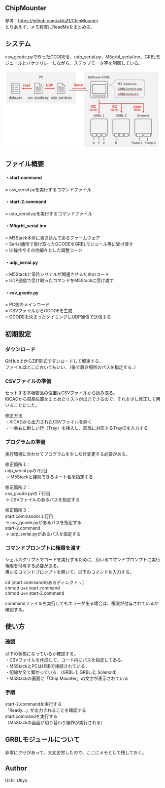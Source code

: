 ## ChipMounter
参考：https://github.com/akita11/ChipMounter  
とりあえず、メモ程度にReadMeをまとめる．  
  
## システム
csv_gcode.pyで作ったGCODEを、udp_serial.py、M5grbl_serial.ino、GRBLモジュールとバケツリレーしながら、ステップモータ等を制御している。  
  
<img src="https://github.com/uchii01ukyo/ChipMounter_uchii/blob/master/doc/System.png" width="700px">
  
## ファイル概要
#### ・start.command  
 = csv_serial.pyを実行するコマンドファイル  
  
#### ・start-2.command  
 = udp_serial.pyを実行するコマンドファイル  
  
#### ・M5grbl_serial.ino  
 = M5Stack本体に書き込んであるファームウェア  
 = Serial通信で受け取ったGCODEをGRBLモジュール等に受け渡す  
 = UI操作やその他細々とした調整コード  
  
#### ・udp_serial.py  
 = M5Stackと常時シリアルが開通させるためのコード  
 = UDP通信で受け取ったコマンドをM5Stackに受け渡す  
  
#### ・csv_gcode.py  
 = PC側のメインコード  
 = CSVファイルからGCODEを生成  
 = GCODEを決まったタイミングにUDP通信で送信する  
  
## 初期設定
### ダウンロード
GitHub上からZIP形式でダンロードして解凍する．  
ファイルはどこにおいてもいい．（後で置き場所のパスを指定する．）  
  
### CSVファイルの準備
セットする基板部品の位置はCSVファイルから読み取る。  
KiCADから部品位置をまとめたリストが出力できるので、それを少し修正して用いることにした。  
  
修正方法  
・KiCADから出力されたCSVファイルを開く  
・一番右に新しい行（Tray）を挿入し、部品に対応するTrayIDを入力する  
  
### プログラムの準備
実行環境に合わせてプログラムを少しだけ変更する必要がある。  
  
修正箇所１：  
udp_serial.pyの7行目  
→ M5Stackと接続できるポート名を指定する  
  
修正箇所２：  
csv_gcode.pyの７行目  
→ CSVファイルのあるパスを指定する  
  
修正箇所３：  
start.commandの１行目  
→ csv_gcode.pyがあるパスを指定する  
start-2.command  
→ udp_serial.pyがあるパスを指定する  
  
### コマンドプロンプトに権限を渡す
シェルスクリプトでコードを実行するために、用いるコマンドプロンプトに実行権限を付与する必要がある。  
用いるコマンドプロンプトを開いて、以下のコマンドを入力する。  
  
cd [start.commandのあるディレクトリ]  
chmod u+x start.command  
chmod u+x start-2.command  
  
commandファイルを実行してもエラーが出る場合は、権限が付与されているか確認する。  
  
## 使い方
### 確認
以下の状態になっているか確認する。  
・CSVファイルを作成して、コード内にパスを指定してある．  
・M5StackとPCはUSBで接続されている．  
・配線が全て繋がっている．(GRBL-1, GRBL-2, Solenoid)  
・M5Stackの画面に「Chip Mounter」の文字が表示されている  
  
### 手順
start-2.commandを実行する  
「Ready...」が出力されることを確認する  
start.commandを実行する  
（M5Stackの画面が切り替わり操作が実行される）  
  
## GRBLモジュールについて
非常にクセがあって、大変苦労したので、ここにメモとして残しておく。  
  
## Author
Uchii Ukyo  
